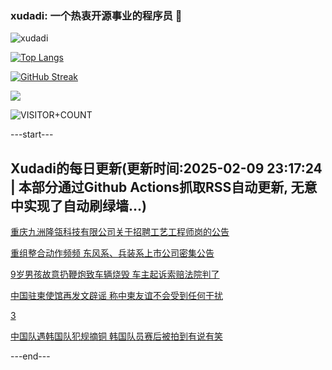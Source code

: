### xudadi: 一个热衷开源事业的程序员 👋

![xudadi](https://github-readme-stats-git-masterorgs-github-readme-stats-team.vercel.app/api?username=xudadi)

[![Top Langs](https://github-readme-stats.vercel.app/api/top-langs/?username=xudadi)](https://github.com/anuraghazra/github-readme-stats)

[![GitHub Streak](https://streak-stats.demolab.com?user=xudadi&locale=zh_Hans)](https://git.io/streak-stats)

![](https://raw.githubusercontent.com/xudadi/xudadi/main/assets/github-contribution-grid-snake.svg)

![VISITOR+COUNT](https://komarev.com/ghpvc/?username=xudadi&label=VISITOR+COUNT)


---start---

## Xudadi的每日更新(更新时间:2025-02-09 23:17:24 | 本部分通过Github Actions抓取RSS自动更新, 无意中实现了自动刷绿墙...)

[重庆九洲隆瓴科技有限公司关于招聘工艺工程师岗的公告](https://www.gongkaoleida.com/article/2281834)

[重组整合动作频频 东风系、兵装系上市公司密集公告](https://m.163.com/news/article/JNVTRK8D05199NPP.html)

[9岁男孩故意扔鞭炮致车辆烧毁 车主起诉索赔法院判了](https://m.163.com/news/article/JNVP1L3800019K82.html)

[中国驻柬使馆再发文辟谣 称中柬友谊不会受到任何干扰](https://m.163.com/news/article/JNVDOTLN0530JPVV.html)

[3](https://m.163.com/touch/news/sub/domestic)

[中国队遇韩国队犯规摘铜 韩国队员赛后被拍到有说有笑](https://m.163.com/news/article/JNVG2J510001899O.html)

---end---
